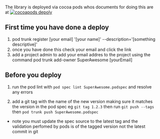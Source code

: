 
The library is deployed via cocoa pods whos documents for doing this are at
[![cocoapods depoly](https://guides.cocoapods.org/making/getting-setup-with-trunk)]() 


## First time you have done a deploy

1) pod trunk register [your email] '[your name]' --description='[something descriptive]'
2) once you have done this check your email and click the link
3) add a project admin to add your email addres to the project using the command pod trunk add-owner SuperAwesome [yourEmail]


## Before you deploy
1) run the pod lint with
`pod spec lint SuperAwesome.podspec` 
and resolve any errors

2) add a git tag with the name of the new version making sure it matches the version in the pod spec
eg `git tag 1.2.3`  then run 
`git push --tags`
 then `pod trunk push SuperAwesome.podspec`
 
 - note you must update the spec source to the latest tag and the validation perfomed by pods is of the tagged version not the latest commit in git


